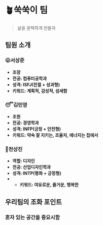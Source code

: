 # 🪴쑥쑥이 팀
> 삶을 윤택하게 만들자
## 팀원 소개
### 😛서상준
- **조장**
- **전공: 컴퓨터공학과**
- **성격: ISFJ(친절 + 성과형)**
- **키워드: 계획적, 감성적, 섬세함**
  
### 😴김민영
- **조원**
- **전공: 경영학과**
- **성격: INFP(긍정 + 안전형)**
- **키워드: 약속 잘 지키는, 조율자, 에너지는 집에서**
### 🫡천상진
 - **역할: 디자인**
 - **전공: 산업디자인학과**
 - **성격: INTP(평화 + 긍정형)**
 - - **키워드: 여유로운, 즐거운, 행복한**

## 우리팀의 조화 포인트
### 혼자 있는 공간을 중요시함 
